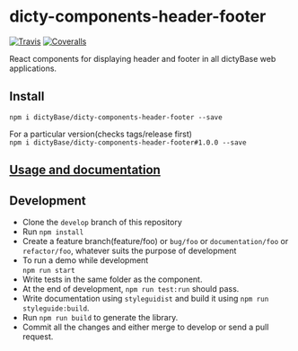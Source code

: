 # dicty-components-header-footer

[![Travis][build-badge]][build]
[![Coveralls][coveralls-badge]][coveralls]

React components for displaying header and footer in all dictyBase web applications.

## Install
  ```npm i dictyBase/dicty-components-header-footer --save```

  For a particular version(checks tags/release first)  
  ```npm i dictyBase/dicty-components-header-footer#1.0.0 --save```

## [Usage and documentation](https://dictybase.github.io/dicty-components-header-footer)

## Development
+ Clone the `develop` branch of this repository  
+ Run `npm install`  
+ Create a feature branch(feature/foo) or `bug/foo` or `documentation/foo` or
  `refactor/foo`, whatever suits the purpose of development  
+ To run a demo while development  
  ```npm run start```
+ Write tests in the same folder as the component.  
+ At the end of development, ```npm run test:run``` should pass.  
+ Write documentation using `styleguidist` and build it using ```npm run styleguide:build```.  
+ Run ```npm run build``` to generate the library.  
+ Commit all the changes and either merge to develop or send a pull request.  

[build-badge]: https://travis-ci.org/dictyBase/dicty-components-header-footer.svg?branch=develop
[build]: https://travis-ci.org/dictyBase/dicty-components-header-footer

[coveralls-badge]: https://coveralls.io/repos/github/dictyBase/dicty-components-header-footer/badge.svg?branch=develop
[coveralls]: https://coveralls.io/github/dictyBase/dicty-components-header-footer?branch=develop
